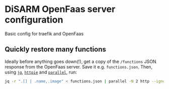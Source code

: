 # DiSARM OpenFaas server configuration

Basic config for traefik and OpenFaas

## Quickly restore many functions

Ideally before anything goes down(!), get a copy of the `/functions` JSON response from the OpenFaas server. Save it e.g. `functions.json`. Then, using [`jq`](https://stedolan.github.io/jq/), [`httpie`](https://httpie.org) and [`parallel`](https://www.gnu.org/software/parallel/), run:

```bash
jq -r ".[] | .name,.image" < functions.json | parallel -N 2 http --ignore-stdin -a user:password https://faas.srv.disarm.io/system/functions service={1} image={2}
```

